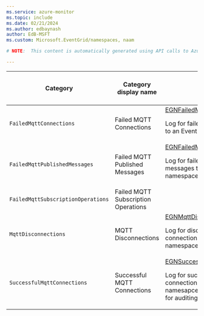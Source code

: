 ```yaml
---
ms.service: azure-monitor
ms.topic: include
ms.date: 02/21/2024
ms.author: edbaynash
author: EdB-MSFT
ms.custom: Microsoft.EventGrid/namespaces, naam

# NOTE:  This content is automatically generated using API calls to Azure. Any edits made on these files will be overwritten in the next run of the script. 

---
```

  
  
|Category|Category display name| Log table| [Supports basic log plan](/azure/azure-monitor/logs/basic-logs-configure?tabs=portal-1#compare-the-basic-and-analytics-log-data-plans)|[Supports ingestion-time transformation](/azure/azure-monitor/essentials/data-collection-transformations)| Example queries |Costs to export|
|---|---|---|---|---|---|---|
|`FailedMqttConnections` |Failed MQTT Connections |[EGNFailedMqttConnections](/azure/azure-monitor/reference/tables/egnfailedmqttconnections)<p>Log for failed MQTT connections to an Event Grid namespace.|No|No|[Queries](/azure/azure-monitor/reference/queries/egnfailedmqttconnections)|Yes |
|`FailedMqttPublishedMessages` |Failed MQTT Published Messages |[EGNFailedMqttPublishedMessages](/azure/azure-monitor/reference/tables/egnfailedmqttpublishedmessages)<p>Log for failed MQTT published messages to an Event Grid namespace.|No|No||Yes |
|`FailedMqttSubscriptionOperations` |Failed MQTT Subscription Operations ||No|No||Yes |
|`MqttDisconnections` |MQTT Disconnections |[EGNMqttDisconnections](/azure/azure-monitor/reference/tables/egnmqttdisconnections)<p>Log for disconnected MQTT connections from an Event Grid namespace.|No|No|[Queries](/azure/azure-monitor/reference/queries/egnmqttdisconnections)|Yes |
|`SuccessfulMqttConnections` |Successful MQTT Connections |[EGNSuccessfulMqttConnections](/azure/azure-monitor/reference/tables/egnsuccessfulmqttconnections)<p>Log for successful MQTT connections to an Event Grid namesapce. This log can be used for auditing purposes.|No|No|[Queries](/azure/azure-monitor/reference/queries/egnsuccessfulmqttconnections)|Yes |